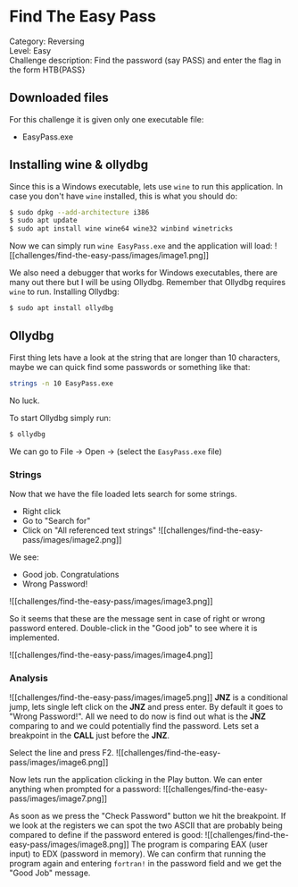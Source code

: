 # Find The Easy Pass
Category: Reversing  
Level: Easy  
Challenge description: Find the password (say PASS) and enter the flag in the form HTB{PASS}


## Downloaded files
For this challenge it is given only one executable file:
- EasyPass.exe

## Installing wine & ollydbg
Since this is a Windows executable, lets use `wine` to run this application. In case you don't have `wine` installed, this is what you should do:
```bash
$ sudo dpkg --add-architecture i386 
$ sudo apt update 
$ sudo apt install wine wine64 wine32 winbind winetricks
```

Now we can simply run `wine EasyPass.exe` and the application will load:
![[challenges/find-the-easy-pass/images/image1.png]]

We also need a debugger that works for Windows executables, there are many out there but I will be using Ollydbg. Remember that Ollydbg requires `wine` to run.
Installing Ollydbg:
```bash
$ sudo apt install ollydbg
```

## Ollydbg
First thing lets have a look at the string that are longer than 10 characters, maybe we can quick find some passwords or something like that:
```bash
strings -n 10 EasyPass.exe
```
No luck.

To start Ollydbg simply run:
```bash
$ ollydbg
```

We can go to File -> Open -> (select the `EasyPass.exe` file)

### Strings
Now that we have the file loaded lets search for some strings.
-   Right click
-   Go to "Search for"
-   Click on "All referenced text strings"
![[challenges/find-the-easy-pass/images/image2.png]]

We see:
- Good job. Congratulations  
- Wrong Password!

![[challenges/find-the-easy-pass/images/image3.png]]

So it seems that these are the message sent in case of right or wrong password entered. Double-click in the "Good job" to see where it is implemented.

![[challenges/find-the-easy-pass/images/image4.png]]

### Analysis
![[challenges/find-the-easy-pass/images/image5.png]]
**JNZ** is a conditional jump, lets single left click on the **JNZ** and press enter. By default it goes to "Wrong Password!".
All we need to do now is find out what is the **JNZ** comparing to and we could potentially find the password. Lets set a breakpoint in the **CALL** just before the **JNZ**.

Select the line and press F2.
![[challenges/find-the-easy-pass/images/image6.png]]

Now lets run the application clicking in the Play button. We can enter anything when prompted for a password:
![[challenges/find-the-easy-pass/images/image7.png]]

As soon as we press the "Check Password" button we hit the breakpoint. If we look at the registers we can spot the two ASCII that are probably being compared to define if the password entered is good:
![[challenges/find-the-easy-pass/images/image8.png]]
The program is comparing EAX (user input) to EDX (password in memory).
We can confirm that running the program again and entering `fortran!` in the password field and we get the "Good Job" message.

